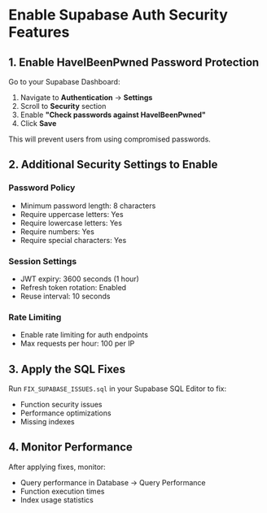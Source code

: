# Enable Supabase Auth Security Features

## 1. Enable HaveIBeenPwned Password Protection

Go to your Supabase Dashboard:
1. Navigate to **Authentication** → **Settings**
2. Scroll to **Security** section
3. Enable **"Check passwords against HaveIBeenPwned"**
4. Click **Save**

This will prevent users from using compromised passwords.

## 2. Additional Security Settings to Enable

### Password Policy
- Minimum password length: 8 characters
- Require uppercase letters: Yes
- Require lowercase letters: Yes
- Require numbers: Yes
- Require special characters: Yes

### Session Settings
- JWT expiry: 3600 seconds (1 hour)
- Refresh token rotation: Enabled
- Reuse interval: 10 seconds

### Rate Limiting
- Enable rate limiting for auth endpoints
- Max requests per hour: 100 per IP

## 3. Apply the SQL Fixes

Run `FIX_SUPABASE_ISSUES.sql` in your Supabase SQL Editor to fix:
- Function security issues
- Performance optimizations
- Missing indexes

## 4. Monitor Performance

After applying fixes, monitor:
- Query performance in Database → Query Performance
- Function execution times
- Index usage statistics